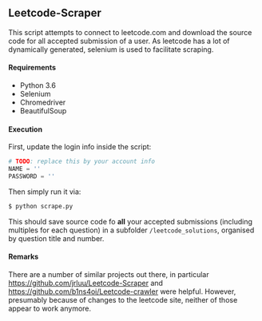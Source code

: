 ## Leetcode-Scraper
This script attempts to connect to leetcode.com and download the source code for all accepted submission of a user.
As leetcode has a lot of dynamically generated, selenium is used to facilitate scraping. 


#### Requirements
- Python 3.6
- Selenium
- Chromedriver
- BeautifulSoup
#### Execution
First, update the login info inside the script:
```python
# TODO: replace this by your account info
NAME = ''
PASSWORD = ''
```
Then simply run it via:
```sh
$ python scrape.py
```
This should save source code fo  __all__ your accepted submissions (including multiples for each question) in a subfolder `/leetcode_solutions`, organised by question title and number.

#### Remarks
There are a number of similar projects out there, in particular https://github.com/jrluu/Leetcode-Scraper and https://github.com/b1ns4oi/Leetcode-crawler were helpful. However, presumably because of changes to the leetcode site, neither of those appear to work anymore.
